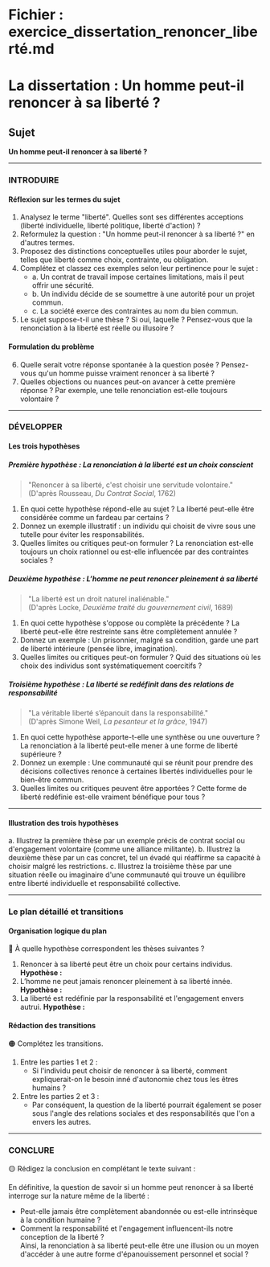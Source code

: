 # Fichier : exercice_dissertation_renoncer_liberté.md

# La dissertation : Un homme peut-il renoncer à sa liberté ?

## Sujet
**Un homme peut-il renoncer à sa liberté ?**

---

### INTRODUIRE

#### Réflexion sur les termes du sujet

1. Analysez le terme "liberté". Quelles sont ses différentes acceptions (liberté individuelle, liberté politique, liberté d'action) ?
2. Reformulez la question : "Un homme peut-il renoncer à sa liberté ?" en d'autres termes.
3. Proposez des distinctions conceptuelles utiles pour aborder le sujet, telles que liberté comme choix, contrainte, ou obligation.
4. Complétez et classez ces exemples selon leur pertinence pour le sujet :
   - a. Un contrat de travail impose certaines limitations, mais il peut offrir une sécurité.
   - b. Un individu décide de se soumettre à une autorité pour un projet commun.
   - c. La société exerce des contraintes au nom du bien commun.
5. Le sujet suppose-t-il une thèse ? Si oui, laquelle ? Pensez-vous que la renonciation à la liberté est réelle ou illusoire ?

#### Formulation du problème

6. Quelle serait votre réponse spontanée à la question posée ? Pensez-vous qu'un homme puisse vraiment renoncer à sa liberté ?
7. Quelles objections ou nuances peut-on avancer à cette première réponse ? Par exemple, une telle renonciation est-elle toujours volontaire ?

---

### DÉVELOPPER

#### Les trois hypothèses

##### Première hypothèse : La renonciation à la liberté est un choix conscient

> "Renoncer à sa liberté, c'est choisir une servitude volontaire."  
> (D'après Rousseau, *Du Contrat Social*, 1762)

1. En quoi cette hypothèse répond-elle au sujet ? La liberté peut-elle être considérée comme un fardeau par certains ?
2. Donnez un exemple illustratif : un individu qui choisit de vivre sous une tutelle pour éviter les responsabilités.
3. Quelles limites ou critiques peut-on formuler ? La renonciation est-elle toujours un choix rationnel ou est-elle influencée par des contraintes sociales ?

##### Deuxième hypothèse : L’homme ne peut renoncer pleinement à sa liberté

> "La liberté est un droit naturel inaliénable."  
> (D'après Locke, *Deuxième traité du gouvernement civil*, 1689)

1. En quoi cette hypothèse s'oppose ou complète la précédente ? La liberté peut-elle être restreinte sans être complètement annulée ?
2. Donnez un exemple : Un prisonnier, malgré sa condition, garde une part de liberté intérieure (pensée libre, imagination).
3. Quelles limites ou critiques peut-on formuler ? Quid des situations où les choix des individus sont systématiquement coercitifs ?

##### Troisième hypothèse : La liberté se redéfinit dans des relations de responsabilité

> "La véritable liberté s’épanouit dans la responsabilité."  
> (D'après Simone Weil, *La pesanteur et la grâce*, 1947)

1. En quoi cette hypothèse apporte-t-elle une synthèse ou une ouverture ? La renonciation à la liberté peut-elle mener à une forme de liberté supérieure ?
2. Donnez un exemple : Une communauté qui se réunit pour prendre des décisions collectives renonce à certaines libertés individuelles pour le bien-être commun.
3. Quelles limites ou critiques peuvent être apportées ? Cette forme de liberté redéfinie est-elle vraiment bénéfique pour tous ?

---

#### Illustration des trois hypothèses

a. Illustrez la première thèse par un exemple précis de contrat social ou d'engagement volontaire (comme une alliance militante).
b. Illustrez la deuxième thèse par un cas concret, tel un évadé qui réaffirme sa capacité à choisir malgré les restrictions.
c. Illustrez la troisième thèse par une situation réelle ou imaginaire d'une communauté qui trouve un équilibre entre liberté individuelle et responsabilité collective.

---

### Le plan détaillé et transitions

#### Organisation logique du plan

🔴 À quelle hypothèse correspondent les thèses suivantes ?

1. Renoncer à sa liberté peut être un choix pour certains individus. **Hypothèse :**
2. L’homme ne peut jamais renoncer pleinement à sa liberté innée. **Hypothèse :**
3. La liberté est redéfinie par la responsabilité et l'engagement envers autrui. **Hypothèse :**

#### Rédaction des transitions

🟠 Complétez les transitions.

1. Entre les parties 1 et 2 :  
   - Si l'individu peut choisir de renoncer à sa liberté, comment expliquerait-on le besoin inné d'autonomie chez tous les êtres humains ?
2. Entre les parties 2 et 3 :  
   - Par conséquent, la question de la liberté pourrait également se poser sous l'angle des relations sociales et des responsabilités que l'on a envers les autres.

---

### CONCLURE

🟡 Rédigez la conclusion en complétant le texte suivant :

En définitive, la question de savoir si un homme peut renoncer à sa liberté interroge sur la nature même de la liberté :  
- Peut-elle jamais être complètement abandonnée ou est-elle intrinsèque à la condition humaine ?  
- Comment la responsabilité et l'engagement influencent-ils notre conception de la liberté ?  
Ainsi, la renonciation à sa liberté peut-elle être une illusion ou un moyen d'accéder à une autre forme d'épanouissement personnel et social ?